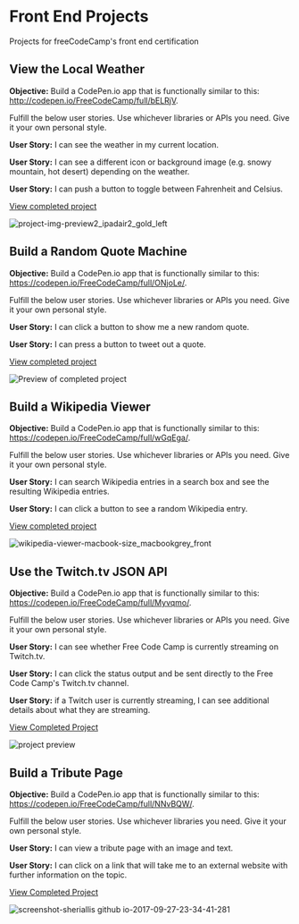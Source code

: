 # Front End Projects

Projects for freeCodeCamp's front end certification

## View the Local Weather
**Objective:** Build a CodePen.io app that is functionally similar to this: http://codepen.io/FreeCodeCamp/full/bELRjV.

Fulfill the below user stories. Use whichever libraries or APIs you need. Give it your own personal style.

**User Story:** I can see the weather in my current location.

**User Story:** I can see a different icon or background image (e.g. snowy mountain, hot desert) depending on the weather.

**User Story:** I can push a button to toggle between Fahrenheit and Celsius.

[View completed project](https://codepen.io/sheri/full/qPNWej/)

![project-img-preview2_ipadair2_gold_left](https://user-images.githubusercontent.com/1948858/30665415-31f36588-9e51-11e7-8fa3-5cfbfe972a39.png)

## Build a Random Quote Machine

**Objective:** Build a CodePen.io app that is functionally similar to this: https://codepen.io/FreeCodeCamp/full/ONjoLe/.

Fulfill the below user stories. Use whichever libraries or APIs you need. Give it your own personal style.

**User Story:** I can click a button to show me a new random quote.

**User Story:** I can press a button to tweet out a quote.

[View completed project](https://codepen.io/sheri/full/mBVBaQ/)

![Preview of completed project](https://user-images.githubusercontent.com/1948858/30601507-770af2d4-9d62-11e7-8bdc-9a903cdc4961.png)

## Build a Wikipedia Viewer

**Objective:** Build a CodePen.io app that is functionally similar to this: https://codepen.io/FreeCodeCamp/full/wGqEga/.

Fulfill the below user stories. Use whichever libraries or APIs you need. Give it your own personal style.

**User Story:** I can search Wikipedia entries in a search box and see the resulting Wikipedia entries.

**User Story:** I can click a button to see a random Wikipedia entry.

[View completed project](https://codepen.io/sheri/full/zEBgjJ/)

![wikipedia-viewer-macbook-size_macbookgrey_front](https://user-images.githubusercontent.com/1948858/30764820-f846583e-9fec-11e7-9312-48185cd0fab3.png)

## Use the Twitch.tv JSON API

**Objective:** Build a CodePen.io app that is functionally similar to this: https://codepen.io/FreeCodeCamp/full/Myvqmo/.

Fulfill the below user stories. Use whichever libraries or APIs you need. Give it your own personal style.

**User Story:** I can see whether Free Code Camp is currently streaming on Twitch.tv.

**User Story:** I can click the status output and be sent directly to the Free Code Camp's Twitch.tv channel.

**User Story:** if a Twitch user is currently streaming, I can see additional details about what they are streaming.

[View Completed Project](https://sheriallis.github.io/fcc-projects/front-end-certification/twitch-project/)

![project preview](https://user-images.githubusercontent.com/1948858/31034002-7d2414c2-a562-11e7-9d79-abab8adf0096.jpg)

## Build a Tribute Page

**Objective:** Build a CodePen.io app that is functionally similar to this: https://codepen.io/FreeCodeCamp/full/NNvBQW/.

Fulfill the below user stories. Use whichever libraries you need. Give it your own personal style.

**User Story:** I can view a tribute page with an image and text.

**User Story:** I can click on a link that will take me to an external website with further information on the topic.

[View Completed Project](https://sheriallis.github.io/fcc-projects/front-end-certification/tribute-page/)

![screenshot-sheriallis github io-2017-09-27-23-34-41-281](https://user-images.githubusercontent.com/1948858/30939242-1249b836-a3dd-11e7-8907-3576aeed21d7.png)
